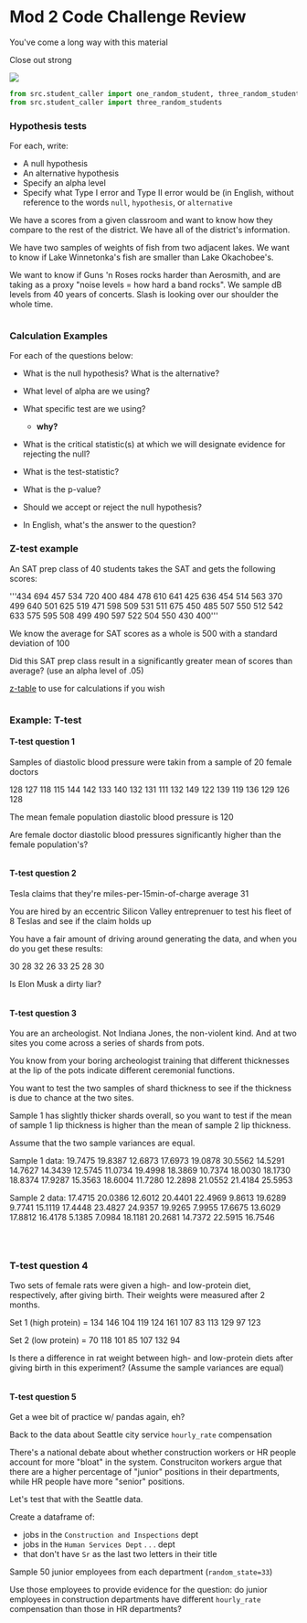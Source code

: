 
# Mod 2 Code Challenge Review

You've come a long way with this material

Close out strong

![](https://media.giphy.com/media/f8mFljwmfesZHvC0YP/giphy.gif)


```python
from src.student_caller import one_random_student, three_random_students
from src.student_caller import three_random_students
```

### Hypothesis tests

For each, write:

- A null hypothesis 
- An alternative hypothesis
- Specify an alpha level
- Specify what Type I error and Type II error would be (in English, without reference to the words `null`, `hypothesis`, or `alternative`

We have a scores from a given classroom and want to know how they compare to the rest of the district.  We have all of the district's information.



We have two samples of weights of fish from two adjacent lakes.  We want to know if Lake Winnetonka's fish are smaller than Lake Okachobee's.



We want to know if Guns 'n Roses rocks harder than Aerosmith, and are taking as a proxy "noise levels = how hard a band rocks".  We sample dB levels from 40 years of concerts.  Slash is looking over our shoulder the whole time.  


```python

```

### Calculation Examples

For each of the questions below:

- What is the null hypothesis?  What is the alternative?

- What level of alpha are we using?  


- What specific test are we using?
    - **why?**


- What is the critical statistic(s) at which we will designate evidence for rejecting the null?

- What is the test-statistic?

- What is the p-value?

- Should we accept or reject the null hypothesis?

- In English, what's the answer to the question?

### Z-test example

An SAT prep class of 40 students takes the SAT and gets the following scores:

'''434 694 457 534 720 400 484 478 610 641 
425 636 454 514 563 370 499 640 501 625 
519 471 598 509 531 511 675 450 485 507 
550 512 542 633 575 595 508 499 490 597 
522 504 550 430 400'''

We know the average for SAT scores as a whole is 500 with a standard deviation of 100

Did this SAT prep class result in a significantly greater mean of scores than average?
(use an alpha level of .05)

[z-table](https://www.z-table.com) to use for calculations if you wish


```python

```

### Example: T-test

#### T-test question 1

Samples of diastolic blood pressure were takin from a sample of 20 female doctors

128 127 118 115 144 142 133 140 132 131 111 132 149 122 139 119 136 129 126 128

The mean female population diastolic blood pressure is 120

Are female doctor diastolic blood pressures significantly higher than the female population's?


```python

```

#### T-test question 2

Tesla claims that they're miles-per-15min-of-charge average 31 

You are hired by an eccentric Silicon Valley entreprenuer to test his fleet of 8 Teslas and see if the claim holds up

You have a fair amount of driving around generating the data, and when you do you get these results:

30 28 32 26 33 25 28 30

Is Elon Musk a dirty liar?


```python

```

#### T-test question 3

You are an archeologist.  Not Indiana Jones, the non-violent kind.  And at two sites you come across a series of shards from pots.

You know from your boring archeologist training that different thicknesses at the lip of the pots indicate different ceremonial functions.  

You want to test the two samples of shard thickness to see if the thickness is due to chance at the two sites.

Sample 1 has slightly thicker shards overall, so you want to test if the mean of sample 1 lip thickness is higher than the mean of sample 2 lip thickness.  

Assume that the two sample variances are equal.

Sample 1 data:
19.7475 19.8387 12.6873 17.6973 19.0878 30.5562 14.5291 14.7627 14.3439 12.5745 11.0734 19.4998 18.3869 10.7374 18.0030 18.1730 18.8374 17.9287 15.3563 18.6004 11.7280 12.2898 21.0552 21.4184 25.5953

Sample 2 data:
17.4715 20.0386 12.6012 20.4401 22.4969 9.8613 19.6289 9.7741 15.1119 17.4448 23.4827 24.9357 19.9265 7.9955 17.6675 13.6029 17.8812 16.4178 5.1385 7.0984 18.1181 20.2681 14.7372 22.5915 16.7546


```python

    
```

### T-test question 4

Two sets of female rats were given a high- and low-protein diet, respectively, after giving birth.  Their weights were measured after 2 months.

Set 1 (high protein) = 134 146 104 119 124 161 107 83 113 129 97 123

Set 2 (low protein) = 70 118 101 85 107 132 94

Is there a difference in rat weight between high- and low-protein diets after giving birth in this experiment?
(Assume the sample variances are equal)


```python

```

#### T-test question 5

Get a wee bit of practice w/ pandas again, eh?

Back to the data about Seattle city service `hourly_rate` compensation

There's a national debate about whether construction workers or HR people account for more "bloat" in the system.  Construciton workers argue that there are a higher percentage of "junior" positions in their departments, while HR people have more "senior" positions.  

Let's test that with the Seattle data.

Create a dataframe of:
- jobs in the `Construction and Inspections` dept
- jobs in the `Human Services Dept` . . . dept
- that don't have `Sr` as the last two letters in their title

Sample 50 junior employees from each department (`random_state=33`)

Use those employees to provide evidence for the question: do junior employees in construction departments have different `hourly_rate` compensation than those in HR departments?


```python

```


```python

```
